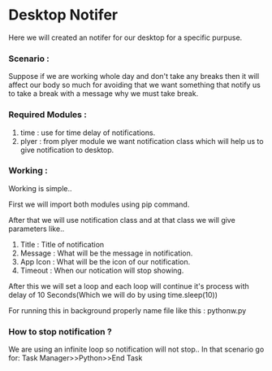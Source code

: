 # Desktop Notifer 

Here we will created an notifer for our desktop for a specific purpuse.

### Scenario :
Suppose if we are working whole day and don't take any breaks then it will affect our body so much for avoiding that we want something that notify us to take a break with a message why we must take break.

### Required Modules :
1. time : use for time delay of notifications.
2. plyer : from plyer module we want notification class which will help us to give notification to desktop.

### Working :

Working is simple.. 

First we will import both modules using pip command.

After that we will use notification class and at that class we will give parameters like.. 
1. Title : Title of notification
2. Message : What will be the message in notification.
3. App Icon : What will be the icon of our notification.
4. Timeout : When our notication will stop showing.

After this we will set a loop and each loop will continue it's process with delay of 10 Seconds(Which we will do by using time.sleep(10))

For running this in background properly name file like this :
pythonw<file name>.py

### How to stop notification ?
We are using an infinite loop so notification will not stop.. In that scenario go for: 
Task Manager>>Python>>End Task